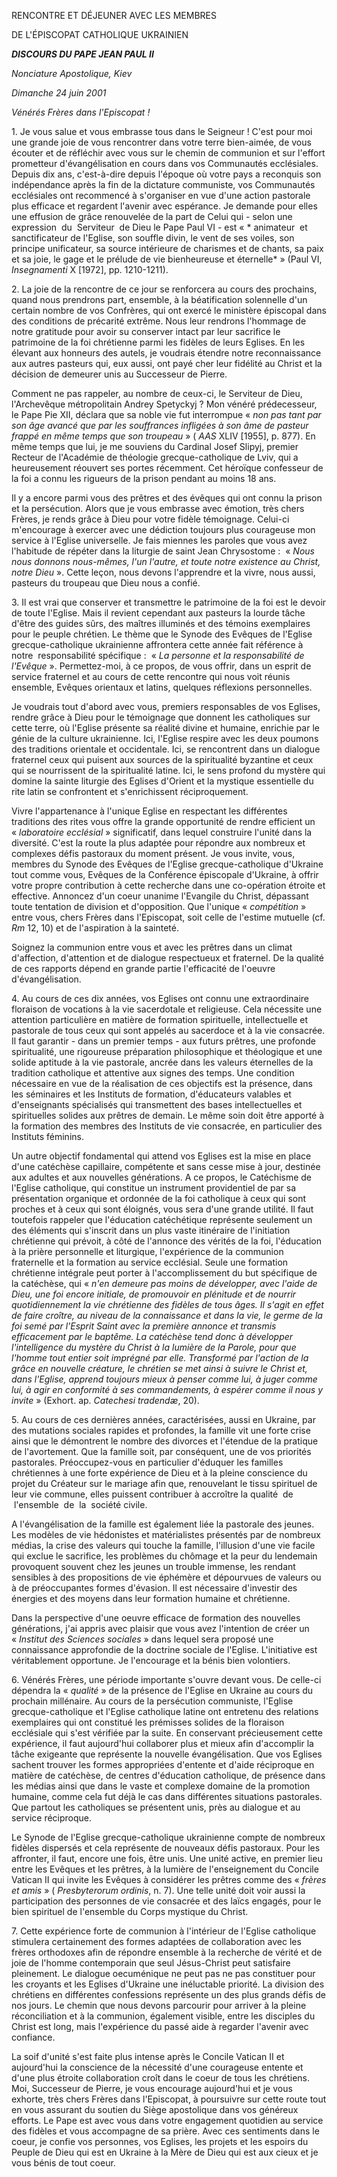 RENCONTRE ET DÉJEUNER AVEC LES MEMBRES

DE L'ÉPISCOPAT CATHOLIQUE UKRAINIEN

***DISCOURS DU PAPE JEAN PAUL II***

*Nonciature Apostolique, Kiev*

*Dimanche 24 juin 2001*

*Vénérés Frères dans l'Episcopat !*

1. Je vous salue et vous embrasse tous dans le Seigneur ! C'est pour moi une grande joie de vous rencontrer dans votre terre bien-aimée, de vous écouter et de réfléchir avec vous sur le chemin de communion et sur l'effort prometteur d'évangélisation en cours dans vos Communautés ecclésiales. Depuis dix ans, c'est-à-dire depuis l'époque où votre pays a reconquis son indépendance après la fin de la dictature communiste, vos Communautés ecclésiales ont recommencé à s'organiser en vue d'une action pastorale plus efficace et regardent l'avenir avec espérance. Je demande pour elles une effusion de grâce renouvelée de la part de Celui qui - selon une expression  du  Serviteur  de Dieu le Pape Paul VI - est « * animateur  et sanctificateur de l'Eglise, son souffle divin, le vent de ses voiles, son principe unificateur, sa source intérieure de charismes et de chants, sa paix et sa joie, le gage et le prélude de vie bienheureuse et éternelle* » (Paul VI, *Insegnamenti* X [1972], pp. 1210-1211).

2. La joie de la rencontre de ce jour se renforcera au cours des prochains, quand nous prendrons part, ensemble, à la béatification solennelle d'un certain nombre de vos Confrères, qui ont exercé le ministère épiscopal dans des conditions de précarité extrême. Nous leur rendrons l'hommage de notre gratitude pour avoir su conserver intact par leur sacrifice le patrimoine de la foi chrétienne parmi les fidèles de leurs Eglises. En les élevant aux honneurs des autels, je voudrais étendre notre reconnaissance aux autres pasteurs qui, eux aussi, ont payé cher leur fidélité au Christ et la décision de demeurer unis au Successeur de Pierre.

Comment ne pas rappeler, au nombre de ceux-ci, le Serviteur de Dieu, l'Archevêque métropolitain Andrey Spetyckyj ? Mon vénéré prédecesseur, le Pape Pie XII, déclara que sa noble vie fut interrompue « *non pas tant par son âge avancé que par les souffrances infligées à son âme de pasteur frappé en même temps que son troupeau* » ( *AAS* XLIV [1955], p. 877). En même temps que lui, je me souviens du Cardinal Josef Slipyj, premier Recteur de l'Académie de théologie grecque-catholique de Lviv, qui a heureusement réouvert ses portes récemment. Cet héroïque confesseur de la foi a connu les rigueurs de la prison pendant au moins 18 ans.

Il y a encore parmi vous des prêtres et des évêques qui ont connu la prison et la persécution. Alors que je vous embrasse avec émotion, très chers Frères, je rends grâce à Dieu pour votre fidèle témoignage. Celui-ci m'encourage à exercer avec une dédiction toujours plus courageuse mon service à l'Eglise universelle. Je fais miennes les paroles que vous avez l'habitude de répéter dans la liturgie de saint Jean Chrysostome :  « *Nous nous donnons nous-mêmes, l'un l'autre, et toute notre existence au Christ, notre Dieu* ». Cette leçon, nous devons l'apprendre et la vivre, nous aussi, pasteurs du troupeau que Dieu nous a confié.

3. Il est vrai que conserver et transmettre le patrimoine de la foi est le devoir de toute l'Eglise. Mais il revient cependant aux pasteurs la lourde tâche d'être des guides sûrs, des maîtres illuminés et des témoins exemplaires pour le peuple chrétien. Le thème que le Synode des Evêques de l'Eglise grecque-catholique ukrainienne affrontera cette année fait référence à notre  responsabilité spécifique :  « *La personne et la responsabilité de l'Evêque* ». Permettez-moi, à ce propos, de vous offrir, dans un esprit de service fraternel et au cours de cette rencontre qui nous voit réunis ensemble, Evêques orientaux et latins, quelques réflexions personnelles.

Je voudrais tout d'abord avec vous, premiers responsables de vos Eglises, rendre grâce à Dieu pour le témoignage que donnent les catholiques sur cette terre, où l'Eglise présente sa réalité divine et humaine, enrichie par le génie de la culture ukrainienne. Ici, l'Eglise respire avec les deux poumons des traditions orientale et occidentale. Ici, se rencontrent dans un dialogue fraternel ceux qui puisent aux sources de la spiritualité byzantine et ceux qui se nourrissent de la spiritualité latine. Ici, le sens profond du mystère qui domine la sainte liturgie des Eglises d'Orient et la mystique essentielle du rite latin se confrontent et s'enrichissent réciproquement.

Vivre l'appartenance à l'unique Eglise en respectant les différentes traditions des rites vous offre la grande opportunité de rendre efficient un « *laboratoire ecclésial* » significatif, dans lequel construire l'unité dans la diversité. C'est la route la plus adaptée pour répondre aux nombreux et complexes défis pastoraux du moment présent. Je vous invite, vous, membres du Synode des Evêques de l'Eglise grecque-catholique d'Ukraine tout comme vous, Evêques de la Conférence épiscopale d'Ukraine, à offrir votre propre contribution à cette recherche dans une co-opération étroite et effective. Annoncez d'un coeur unanime l'Evangile du Christ, dépassant toute tentation de division et d'opposition. Que l'unique « *compétition* » entre vous, chers Frères dans l'Episcopat, soit celle de l'estime mutuelle (cf. *Rm* 12, 10) et de l'aspiration à la sainteté.

Soignez la communion entre vous et avec les prêtres dans un climat d'affection, d'attention et de dialogue respectueux et fraternel. De la qualité de ces rapports dépend en grande partie l'efficacité de l'oeuvre d'évangélisation.

4. Au cours de ces dix années, vos Eglises ont connu une extraordinaire floraison de vocations à la vie sacerdotale et religieuse. Cela nécessite une attention particulière en matière de formation spirituelle, intellectuelle et pastorale de tous ceux qui sont appelés au sacerdoce et à la vie consacrée. Il faut garantir - dans un premier temps - aux futurs prêtres, une profonde spiritualité, une rigoureuse préparation philosophique et théologique et une solide aptitude à la vie pastorale, ancrée dans les valeurs éternelles de la tradition catholique et attentive aux signes des temps. Une condition nécessaire en vue de la réalisation de ces objectifs est la présence, dans les séminaires et les Instituts de formation, d'éducateurs valables et d'enseignants spécialisés qui transmettent des bases intellectuelles et spirituelles solides aux prêtres de demain. Le même soin doit être apporté à la formation des membres des Instituts de vie consacrée, en particulier des Instituts féminins.

Un autre objectif fondamental qui attend vos Eglises est la mise en place d'une catéchèse capillaire, compétente et sans cesse mise à jour, destinée aux adultes et aux nouvelles générations. A ce propos, le Catéchisme de l'Eglise catholique, qui constitue un instrument providentiel de par sa présentation organique et ordonnée de la foi catholique à ceux qui sont proches et à ceux qui sont éloignés, vous sera d'une grande utilité. Il faut toutefois rappeler que l'éducation catéchétique représente seulement un des éléments qui s'inscrit dans un plus vaste itinéraire de l'initiation chrétienne qui prévoit, à côté de l'annonce des vérités de la foi, l'éducation à la prière personnelle et liturgique, l'expérience de la communion fraternelle et la formation au service ecclésial. Seule une formation chrétienne intégrale peut porter à l'accomplissement du but spécifique de la catéchèse, qui « *n'en demeure pas moins de développer, avec l'aide de Dieu, une foi encore initiale, de promouvoir en plénitude et de nourrir quotidiennement la vie chrétienne des fidèles de tous âges. Il s'agit en effet de faire croître, au niveau de la connaissance et dans la vie, le germe de la foi semé par l'Esprit Saint avec la première annonce et transmis efficacement par le baptême. La catéchèse tend donc à développer l'intelligence du mystère du Christ à la lumière de la Parole, pour que l'homme tout entier soit imprégné par elle. Transformé par l'action de la grâce en nouvelle créature, le chrétien se met ainsi à suivre le Christ et, dans l'Eglise, apprend toujours mieux à penser comme lui, à juger comme lui, à agir en conformité à ses commandements, à espérer comme il nous y invite* » (Exhort. ap. *Catechesi tradendæ*, 20).

5. Au cours de ces dernières années, caractérisées, aussi en Ukraine, par des mutations sociales rapides et profondes, la famille vit une forte crise ainsi que le démontrent le nombre des divorces et l'étendue de la pratique de l'avortement. Que la famille soit, par conséquent, une de vos priorités pastorales. Préoccupez-vous en particulier d'éduquer les familles chrétiennes à une forte expérience de Dieu et à la pleine conscience du projet du Créateur sur le mariage afin que, renouvelant le tissu spirituel de leur vie commune, elles puissent contribuer à accroître la qualité  de  l'ensemble  de  la  société civile.

A l'évangélisation de la famille est également liée la pastorale des jeunes. Les modèles de vie hédonistes et matérialistes présentés par de nombreux médias, la crise des valeurs qui touche la famille, l'illusion d'une vie facile qui exclue le sacrifice, les problèmes du chômage et la peur du lendemain provoquent souvent chez les jeunes un trouble immense, les rendant sensibles à des propositions de vie éphémère et dépourvues de valeurs ou à de préoccupantes formes d'évasion. Il est nécessaire d'investir des énergies et des moyens dans leur formation humaine et chrétienne.

Dans la perspective d'une oeuvre efficace de formation des nouvelles générations, j'ai appris avec plaisir que vous avez l'intention de créer un « *Institut des Sciences sociales* » dans lequel sera proposé une connaissance approfondie de la doctrine sociale de l'Eglise. L'initiative est véritablement opportune. Je l'encourage et la bénis bien volontiers.

6. Vénérés Frères, une période importante s'ouvre devant vous. De celle-ci dépendra la « *qualité* » de la présence de l'Eglise en Ukraine au cours du prochain millénaire. Au cours de la persécution communiste, l'Eglise grecque-catholique et l'Eglise catholique latine ont entretenu des relations exemplaires qui ont constitué les prémisses solides de la floraison ecclésiale qui s'est vérifiée par la suite. En conservant précieusement cette expérience, il faut aujourd'hui collaborer plus et mieux afin d'accomplir la tâche exigeante que représente la nouvelle évangélisation. Que vos Eglises sachent trouver les formes appropriées d'entente et d'aide réciproque en matière de catéchèse, de centres d'éducation catholique, de présence dans les médias ainsi que dans le vaste et complexe domaine de la promotion humaine, comme cela fut déjà le cas dans différentes situations pastorales. Que partout les catholiques se présentent unis, près au dialogue et au service réciproque.

Le Synode de l'Eglise grecque-catholique ukrainienne compte de nombreux fidèles dispersés et cela représente de nouveaux défis pastoraux. Pour les affronter, il faut, encore une fois, être unis. Une unité active, en premier lieu entre les Evêques et les prêtres, à la lumière de l'enseignement du Concile Vatican II qui invite les Evêques à considérer les prêtres comme des « *frères et amis* » ( *Presbyterorum ordinis*, n. 7). Une telle unité doit voir aussi la participation des personnes de vie consacrée et des laïcs engagés, pour le bien spirituel de l'ensemble du Corps mystique du Christ.

7. Cette expérience forte de communion à l'intérieur de l'Eglise catholique stimulera certainement des formes adaptées de collaboration avec les frères orthodoxes afin de répondre ensemble à la recherche de vérité et de joie de l'homme contemporain que seul Jésus-Christ peut satisfaire pleinement. Le dialogue oecuménique ne peut pas ne pas constituer pour les croyants et les Eglises d'Ukraine une inéluctable priorité. La division des chrétiens en différentes confessions représente un des plus grands défis de nos jours. Le chemin que nous devons parcourir pour arriver à la pleine réconciliation et à la communion, également visible, entre les disciples du Christ est long, mais l'expérience du passé aide à regarder l'avenir avec confiance.

La soif d'unité s'est faite plus intense après le Concile Vatican II et aujourd'hui la conscience de la nécessité d'une courageuse entente et d'une plus étroite collaboration croît dans le coeur de tous les chrétiens. Moi, Successeur de Pierre, je vous encourage aujourd'hui et je vous exhorte, très chers Frères dans l'Episcopat, à poursuivre sur cette route tout en vous assurant du soutien du Siège apostolique dans vos généreux efforts. Le Pape est avec vous dans votre engagement quotidien au service des fidèles et vous accompagne de sa prière. Avec ces sentiments dans le coeur, je confie vos personnes, vos Eglises, les projets et les espoirs du Peuple de Dieu qui est en Ukraine à la Mère de Dieu qui est aux cieux et je vous bénis de tout coeur.